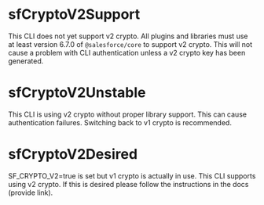 # sfCryptoV2Support

This CLI does not yet support v2 crypto. All plugins and libraries must use at least version 6.7.0 of `@salesforce/core` to support v2 crypto. This will not cause a problem with CLI authentication unless a v2 crypto key has been generated.

# sfCryptoV2Unstable

This CLI is using v2 crypto without proper library support. This can cause authentication failures. Switching back to v1 crypto is recommended.

# sfCryptoV2Desired

SF_CRYPTO_V2=true is set but v1 crypto is actually in use. This CLI supports using v2 crypto. If this is desired please follow the instructions in the docs (provide link).
